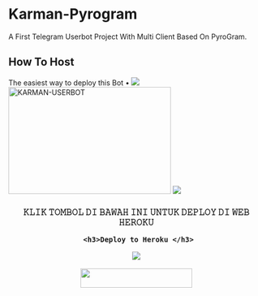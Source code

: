 # Karman-Pyrogram
A First Telegram Userbot Project With Multi Client Based On PyroGram.


## How To Host
The easiest way to deploy this Bot
•
<img src="https://user-images.githubusercontent.com/73097560/115834477-dbab4500-a447-11eb-908a-139a6edaec5c.gif">
<a href="https://github.com/ArmanGG01/KARMAN-USERBOT"><img src="https://telegra.ph/file/c97811e33743ce755ada5.jpg" width="320" height="211" alt="  KARMAN-USERBOT" /></a>
<img src="https://user-images.githubusercontent.com/73097560/115834477-dbab4500-a447-11eb-908a-139a6edaec5c.gif">

<h3 align="center">𝙺𝙻𝙸𝙺 𝚃𝙾𝙼𝙱𝙾𝙻 𝙳𝙸 𝙱𝙰𝚆𝙰𝙷 𝙸𝙽𝙸 𝚄𝙽𝚃𝚄𝙺 𝙳𝙴𝙿𝙻𝙾𝚈 𝙳𝙸 𝚆𝙴𝙱 𝙷𝙴𝚁𝙾𝙺𝚄

     <h3>Deploy to Heroku </h3>
<div>
    <a href="https://heroku.com/deploy?template=https://github.com/ArmanGG01/Deploy01"><img src="https://www.herokucdn.com/deploy/button.svg"></a>
</div>
<p align="center"><a href="https://heroku.com/deploy?template=https://github.com/ArmanGG01/PYROGRAM/tree/master"> <img src="https://img.shields.io/badge/Deploy%20Multi%20Client-black?style=for-the-badge&logo=heroku" width="220" height="38.45"/></a></p>
 
